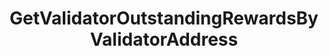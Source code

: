 ---
title: GetValidatorOutstandingRewardsByValidatorAddress
excerpt: ''
api:
  file: consensus-chain-api.json
  operationId: get_distribution-validators-validator-address-outstanding-rewards
deprecated: false
hidden: false
metadata:
  title: ''
  description: ''
  robots: index
next:
  description: ''
---